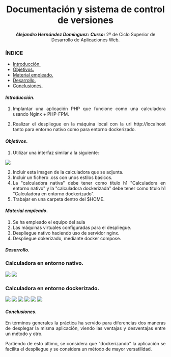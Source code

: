 
<div align="center">

# Documentación y sistema de control de versiones
***Alejandro Hernández Domínguez:***
***Curso:*** 2º de Ciclo Superior de Desarrollo de Aplicaciones Web.

</div>

<div align="justify">

### ÍNDICE

+ [Introducción.](#id1)
+ [Objetivos.](#id2)
+ [Material empleado.](#id3)
+ [Desarrollo.](#id4)
+ [Conclusiones.](#id5)


#### ***Introducción***. <a name="id1"></a>

1. Implantar una aplicación PHP que funcione como una calculadora usando Nginx + PHP-FPM.

2. Realizar el despliegue en la máquina local con la url http://localhost tanto para entorno nativo como para entorno dockerizado.

#### ***Objetivos***. <a name="id2"></a>

1. Utilizar una interfaz similar a la siguiente:

<img src="template.png">

2. Incluir esta imagen de la calculadora que se adjunta.
3. Incluir un fichero .css con unos estilos básicos.
4. La "calculadora nativa" debe tener como título h1 "Calculadora en entorno nativo" y la "calculadora dockerizada" debe tener como título h1 "Calculadora en entorno dockerizado".
5. Trabajar en una carpeta dentro del $HOME.

#### ***Material empleado***. <a name="id3"></a>

1. Se ha empleado el equipo del aula
2. Las máquinas virtuales configuradas para el despliegue. 
3. Despliegue nativo haciendo uso de servidor nginx.
4. Despliegue dokerizado, mediante docker compose.

#### ***Desarrollo***. <a name="id4"></a>

<h3>Calculadora en entorno nativo.</h3>

<img src="img/capt1_nginx.png">
<img src="img/vm_dpl.png">

<h3>Calculadora en entorno dockerizado.</h3>

<img src="img/vm_dpl.png">
<img src="img/capt1_docker.png">
<img src="img/capt2_docker.png">
<img src="img/capt3_docker.png">
<img src="img/capt4_docker.png">
<img src="img/capt5_docker.png">

#### ***Conclusiones***. <a name="id5"></a>

En términos generales la práctica ha servido para diferencias dos maneras de desplegar la misma aplicación, viendo las ventajas y desventajas entre un método y otro.

Partiendo de esto último, se considera que "dockerizando" la aplicación se facilita el despliegue y se considera un método de mayor versatilidad.